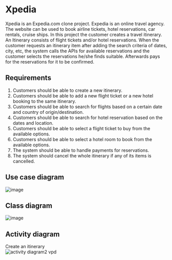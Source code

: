 # Xpedia

Xpedia is an Expedia.com clone project. Expedia is an online travel agency. The website can be used to book airline tickets, hotel reservations, car rentals, cruise ships.
In this project the customer creates a travel itinerary. An Itinerary consists of flight tickets and/or hotel reservations. When the customer requests an itinerary item after adding the search criteria of dates, city, etc, the system calls the APIs for available reservations and the customer selects the reservations he/she finds suitable. Afterwards pays for the reservations for it to be confirmed.

## Requirements

1. Customers should be able to create a new itinerary.
2. Customers should be able to add a new flight ticket or a new hotel booking to the same itinerary.
3. Customers should be able to search for flights based on a certain date and country of origin/destination.
4. Customers should be able to search for hotel reservation based on the dates and location.
5. Customers should be able to select a flight ticket to buy from the available options.
6. Customers should be able to select a hotel room to book from the available options.
7. The system should be able to handle payments for reservations.
8. The system should cancel the whole itinerary if any of its items is cancelled.

## Use case diagram
![image](https://user-images.githubusercontent.com/29601694/199153401-2816d6a7-a25f-4c1f-8648-ff9efef054f6.png)

## Class diagram
![image](https://user-images.githubusercontent.com/29601694/199153614-8a558b95-15a1-46be-a074-7cc9d796c1a3.png)

## Activity diagram
Create an itinerary<br/>
![activity diagram2 vpd](https://user-images.githubusercontent.com/29601694/199153664-b9c18785-4e68-4041-b0bb-59fb9b823735.jpg)

